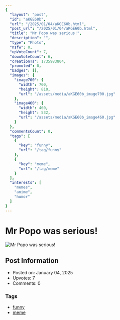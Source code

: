 ```yaml
---
{
  "layout": "post",
  "id": "aKGE60b",
  "url": "/2025/01/04/aKGE60b.html",
  "post_url": "/2025/01/04/aKGE60b.html",
  "title": "Mr Popo was serious!",
  "description": "",
  "type": "Photo",
  "nsfw": 0,
  "upVoteCount": 7,
  "downVoteCount": 6,
  "creationTs": 1735983804,
  "promoted": 0,
  "badges": [],
  "images": {
    "image700": {
      "width": 700,
      "height": 810,
      "url": "/assets/media/aKGE60b_image700.jpg"
    },
    "image460": {
      "width": 460,
      "height": 532,
      "url": "/assets/media/aKGE60b_image460.jpg"
    }
  },
  "commentsCount": 0,
  "tags": [
    {
      "key": "funny",
      "url": "/tag/funny"
    },
    {
      "key": "meme",
      "url": "/tag/meme"
    }
  ],
  "interests": [
    "memes",
    "anime",
    "humor"
  ]
}
---
```


# Mr Popo was serious!

![Mr Popo was serious!](/assets/media/aKGE60b_image700.jpg)

## Post Information

- Posted on: January 04, 2025
- Upvotes: 7
- Comments: 0

### Tags

- [funny](/tag/funny)
- [meme](/tag/meme)

